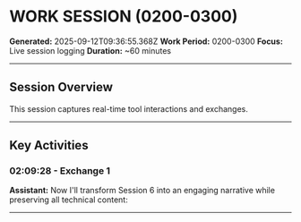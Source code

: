 # WORK SESSION (0200-0300)

**Generated:** 2025-09-12T09:36:55.368Z
**Work Period:** 0200-0300
**Focus:** Live session logging
**Duration:** ~60 minutes

---

## Session Overview

This session captures real-time tool interactions and exchanges.

---

## Key Activities

### 02:09:28 - Exchange 1

**Assistant:** Now I'll transform Session 6 into an engaging narrative while preserving all technical content:

---

